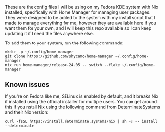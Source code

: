 These are the config files I will be using on my Fedora KDE system with Nix installed, specifically with Home Manager for managing user packages. They were designed to be added to the system with my install script that I made to manage everything for me, however they are available here if you want them for your own, and I will keep this repo available so I can keep updating it if I need the files anywhere else.

To add them to your system, run the following commands:
```shell,
mkdir -p ~/.config/home-manager
git clone https://github.com/shycamo/home-manager ~/.config/home-manager
nix run home-manager/release-24.05 -- switch --flake ~/.config/home-manager
```

## Known issues
If you're on Fedora like me, SELinux is enabled by default, and it breaks Nix if installed using the official installer for multiple users. You can get around this if you nstall Nix using the following command from DeterminateSystems and their Nix version:

```shell,
curl -fsSL https://install.determinate.systems/nix | sh -s -- install --determinate
```
